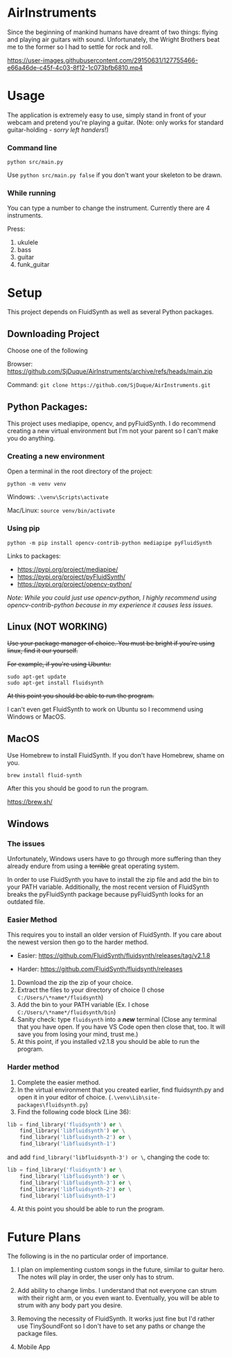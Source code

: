 ﻿# AirInstruments

Since the beginning of mankind humans have dreamt of two things: flying and playing air guitars with sound. Unfortunately, the Wright Brothers beat me to the former so I had to settle for rock and roll. 

https://user-images.githubusercontent.com/29150631/127755466-e66a46de-c45f-4c03-8f12-1c073bfb6810.mp4

# Usage
The application is extremely easy to use, simply stand in front of your webcam and pretend you're playing a guitar. (Note: only works for standard guitar-holding - *sorry left handers*!) 

### Command line
`python src/main.py`

Use `python src/main.py false` if you don't want your skeleton to be drawn.

### While running

You can type a number to change the instrument. Currently there are 4 instruments.

Press:
1. ukulele
2. bass
3. guitar
4. funk_guitar

# Setup

This project depends on FluidSynth as well as several Python packages.

## Downloading Project

Choose one of the following

Browser: https://github.com/SjDuque/AirInstruments/archive/refs/heads/main.zip

Command: `git clone https://github.com/SjDuque/AirInstruments.git`

## Python Packages:

This project uses mediapipe, opencv, and pyFluidSynth. I do recommend creating a new virtual environment but I'm not your parent so I can't make you do anything. 

### Creating a new environment
Open a terminal in the root directory of the project:

`python -m venv venv`

Windows: `.\venv\Scripts\activate`

Mac/Linux: `source venv/bin/activate`


### Using pip

`python -m pip install opencv-contrib-python mediapipe pyFluidSynth`

Links to packages:
* https://pypi.org/project/mediapipe/
* https://pypi.org/project/pyFluidSynth/
* https://pypi.org/project/opencv-python/

*Note: While you could just use opencv-python, I highly recommend using opencv-contrib-python because in my experience it causes less issues.*

## Linux (NOT WORKING)

~~Use your package manager of choice. You must be bright if you're using linux, find it our yourself.~~

~~For example, if you're using Ubuntu:~~

```
sudo apt-get update
sudo apt-get install fluidsynth
```

~~At this point you should be able to run the program.~~

I can't even get FluidSynth to work on Ubuntu so I recommend using Windows or MacOS. 

## MacOS

Use Homebrew to install FluidSynth. If you don't have Homebrew, shame on you.

`brew install fluid-synth`

After this you should be good to run the program.

https://brew.sh/

## Windows

### The issues

Unfortunately, Windows users have to go through more suffering than they already endure from using a ~~terrible~~ great operating system.

In order to use FluidSynth you have to install the zip file and add the bin to your PATH variable. Additionally, the most recent version of FluidSynth breaks the pyFluidSynth package because pyFluidSynth looks for an outdated file.

### Easier Method

This requires you to install an older version of FluidSynth. If you care about the newest version then go to the harder method. 

* Easier: https://github.com/FluidSynth/fluidsynth/releases/tag/v2.1.8

* Harder: https://github.com/FluidSynth/fluidsynth/releases 

1. Download the zip the zip of your choice.
2. Extract the files to your directory of choice (I chose `C:/Users/\*name*/fluidsynth`)
3. Add the bin to your PATH variable (Ex. I chose `C:/Users/\*name*/fluidsynth/bin`)
4. Sanity check: type `fluidsynth` into a ***new***  terminal (Close any terminal that you have open. If you have VS Code open then close that, too. It will save you from losing your mind, trust me.)
5. At this point, if you installed v2.1.8 you should be able to run the program.

### Harder method

1. Complete the easier method.
2. In the virtual environment that you created earlier, find fluidsynth.py and open it in your editor of choice. (`.\venv\Lib\site-packages\fluidsynth.py`)
3. Find the following code block (Line 36):
```python
lib = find_library('fluidsynth') or \
    find_library('libfluidsynth') or \
    find_library('libfluidsynth-2') or \
    find_library('libfluidsynth-1')
```
and add `find_library('libfluidsynth-3') or \`, changing the code to:
```python
lib = find_library('fluidsynth') or \
    find_library('libfluidsynth') or \
    find_library('libfluidsynth-3') or \
    find_library('libfluidsynth-2') or \
    find_library('libfluidsynth-1')
```
4. At this point you should be able to run the program.

# Future Plans

The following is in the no particular order of importance.

1. I plan on implementing custom songs in the future, similar to guitar hero. The notes will play in order, the user only has to strum.

2. Add ability to change limbs. I understand that not everyone can strum with their right arm, or you even want to. Eventually, you will be able to strum with any body part you desire. 

3. Removing the necessity of FluidSynth. It works just fine but I'd rather use TinySoundFont so I don't have to set any paths or change the package files.

4. Mobile App
